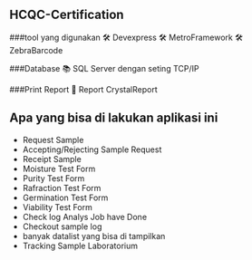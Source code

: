 ## HCQC-Certification

###tool yang digunakan
🛠 Devexpress
🛠 MetroFramework
🛠 ZebraBarcode

###Database
📚 SQL Server dengan seting TCP/IP

###Print Report
📄 Report CrystalReport


## Apa yang bisa di lakukan aplikasi ini

* Request Sample
* Accepting/Rejecting Sample Request
* Receipt Sample
* Moisture Test Form 
* Purity Test Form 
* Rafraction Test Form 
* Germination Test Form
* Viability Test Form
* Check log Analys Job have Done
* Checkout sample log
* banyak datalist yang bisa di tampilkan
* Tracking Sample Laboratorium
